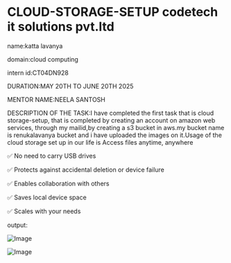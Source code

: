 # CLOUD-STORAGE-SETUP codetech it solutions pvt.ltd

name:katta lavanya

domain:cloud computing

intern id:CT04DN928

DURATION:MAY 20TH TO JUNE 20TH 2025

MENTOR NAME:NEELA SANTOSH

DESCRIPTION OF THE TASK:I have completed the first task that is cloud storage-setup, that is completed by creating an account on amazon web services, through my mailid,by creating a s3 bucket in aws.my bucket name is renukalavanya bucket and i have uploaded the images on it.Usage of the cloud storage set up in our life is Access files anytime, anywhere

✅ No need to carry USB drives

✅ Protects against accidental deletion or device failure

✅ Enables collaboration with others

✅ Saves local device space

✅ Scales with your needs

output:

![Image](https://github.com/user-attachments/assets/55b2b2be-0612-4c86-84ef-d1af4c92199e)

![Image](https://github.com/user-attachments/assets/c5d83d0f-5cb4-4e88-9b66-933d69a81089)
